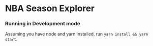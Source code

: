 # NBA Season Explorer

### Running in Development mode
Assuming you have node and yarn installed, run `yarn install && yarn start`.
